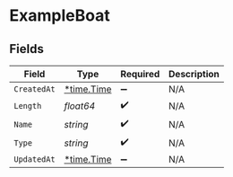 # ExampleBoat


## Fields

| Field                                      | Type                                       | Required                                   | Description                                |
| ------------------------------------------ | ------------------------------------------ | ------------------------------------------ | ------------------------------------------ |
| `CreatedAt`                                | [*time.Time](https://pkg.go.dev/time#Time) | :heavy_minus_sign:                         | N/A                                        |
| `Length`                                   | *float64*                                  | :heavy_check_mark:                         | N/A                                        |
| `Name`                                     | *string*                                   | :heavy_check_mark:                         | N/A                                        |
| `Type`                                     | *string*                                   | :heavy_check_mark:                         | N/A                                        |
| `UpdatedAt`                                | [*time.Time](https://pkg.go.dev/time#Time) | :heavy_minus_sign:                         | N/A                                        |